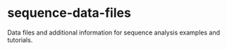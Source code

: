 # sequence-data-files
Data files and additional information for sequence analysis examples and tutorials.
